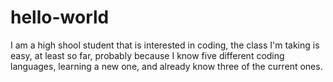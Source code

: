 # hello-world

I am a high shool student that is interested in coding, the class I'm taking is easy, at least so far, probably because I know five different coding languages, learning a new one, and already know three of the current ones.
